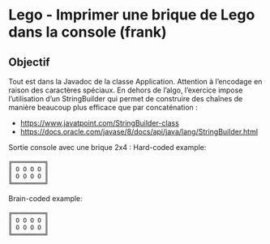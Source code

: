 # Lego - Imprimer une brique de Lego dans la console (frank)

## Objectif

Tout est dans la Javadoc de la classe Application. Attention à l’encodage en raison des caractères spéciaux. En dehors de l’algo, l’exercice impose l’utilisation d’un StringBuilder qui permet de construire des chaînes de manière beaucoup plus efficace que par concaténation :

- https://www.javatpoint.com/StringBuilder-class
- https://docs.oracle.com/javase/8/docs/api/java/lang/StringBuilder.html

Sortie console avec une brique 2x4 :
Hard-coded example:
```
╔═════════╗
║ O O O O ║
║ O O O O ║
╚═════════╝
```
Brain-coded example:
```
╔═════════╗
║ O O O O ║
║ O O O O ║
╚═════════╝
```
